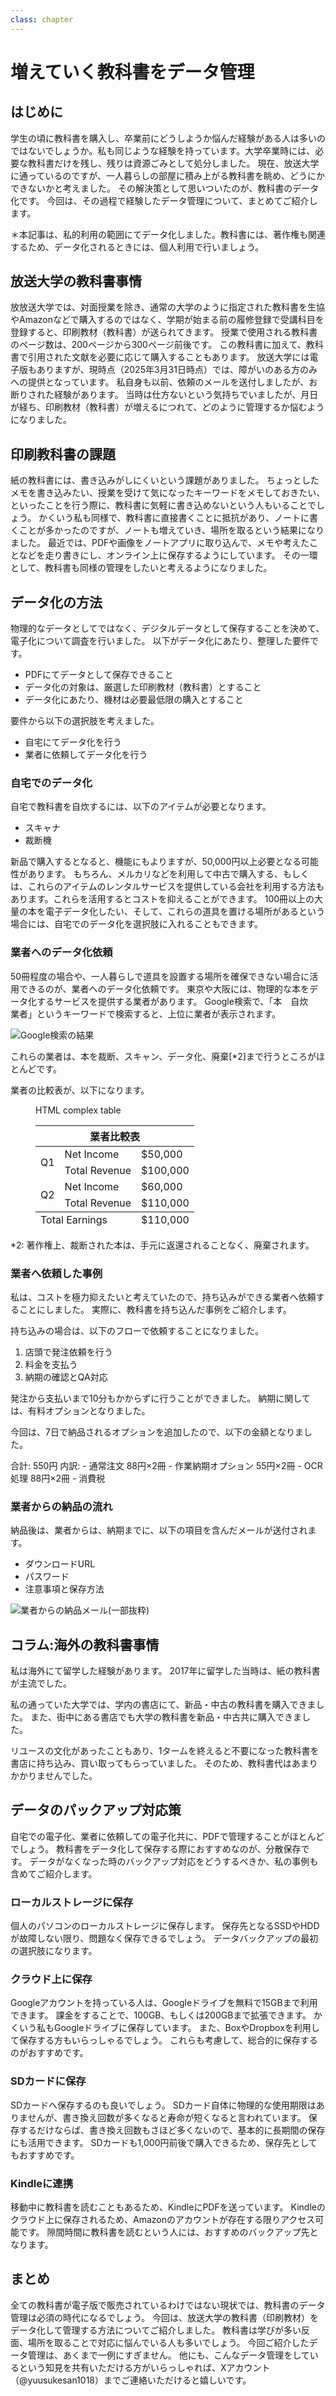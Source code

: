 ```yaml
---
class: chapter
---
```


# 増えていく教科書をデータ管理

## はじめに

学生の頃に教科書を購入し、卒業前にどうしようか悩んだ経験がある人は多いのではないでしょうか。私も同じような経験を持っています。大学卒業時には、必要な教科書だけを残し、残りは資源ごみとして処分しました。
現在、放送大学に通っているのですが、一人暮らしの部屋に積み上がる教科書を眺め、どうにかできないかと考えました。
その解決策として思いついたのが、教科書のデータ化です。
今回は、その過程で経験したデータ管理について、まとめてご紹介します。

＊本記事は、私的利用の範囲にてデータ化しました。教科書には、著作権も関連するため、データ化されるときには、個人利用で行いましょう。

## 放送大学の教科書事情

放放送大学では、対面授業を除き、通常の大学のように指定された教科書を生協やAmazonなどで購入するのではなく、学期が始まる前の履修登録で受講科目を登録すると、印刷教材（教科書）が送られてきます。
授業で使用される教科書のページ数は、200ページから300ページ前後です。
この教科書に加えて、教科書で引用された文献を必要に応じて購入することもあります。
放送大学には電子版もありますが、現時点（2025年3月31日時点）では、障がいのある方のみへの提供となっています。
私自身も以前、依頼のメールを送付しましたが、お断りされた経験があります。
当時は仕方ないという気持ちでいましたが、月日が経ち、印刷教材（教科書）が増えるにつれて、どのように管理するか悩むようになりました。

## 印刷教科書の課題
紙の教科書には、書き込みがしにくいという課題がありました。
ちょっとしたメモを書き込みたい、授業を受けて気になったキーワードをメモしておきたい、といったことを行う際に、教科書に気軽に書き込めないという人もいることでしょう。
かくいう私も同様で、教科書に直接書くことに抵抗があり、ノートに書くことが多かったのですが、ノートも増えていき、場所を取るという結果になりました。
最近では、PDFや画像をノートアプリに取り込んで、メモや考えたことなどを走り書きにし、オンライン上に保存するようにしています。
その一環として、教科書も同様の管理をしたいと考えるようになりました。


## データ化の方法

物理的なデータとしてではなく、デジタルデータとして保存することを決めて、電子化について調査を行いました。
以下がデータ化にあたり、整理した要件です。

- PDFにてデータとして保存できること
- データ化の対象は、厳選した印刷教材（教科書）とすること
- データ化にあたり、機材は必要最低限の購入とすること

要件から以下の選択肢を考えました。

- 自宅にてデータ化を行う
- 業者に依頼してデータ化を行う

### 自宅でのデータ化
自宅で教科書を自炊するには、以下のアイテムが必要となります。

- スキャナ
- 裁断機

新品で購入するとなると、機能にもよりますが、50,000円以上必要となる可能性があります。
もちろん、メルカリなどを利用して中古で購入する、もしくは、これらのアイテムのレンタルサービスを提供している会社を利用する方法もあります。これらを活用するとコストを抑えることができます。
100冊以上の大量の本を電子データ化したい、そして、これらの道具を置ける場所があるという場合には、自宅でのデータ化を選択肢に入れることもできます。

### 業者へのデータ化依頼
50冊程度の場合や、一人暮らしで道具を設置する場所を確保できない場合に活用できるのが、業者へのデータ化依頼です。
東京や大阪には、物理的な本をデータ化するサービスを提供する業者があります。
Google検索で、「本　自炊　業者」というキーワードで検索すると、上位に業者が表示されます。

![Google検索の結果](./images/chap-yuusukesan18/result_google_search.png)

これらの業者は、本を裁断、スキャン、データ化、廃棄[*2]まで行うところがほとんどです。

業者の比較表が、以下になります。

 <figure id="table2">
    <figcaption>HTML complex table</figcaption>
    <table>
        <thead>
            <tr>
                <th colspan="3">業者比較表</th>
            </tr>
        </thead>
        <tbody>
            <tr>
                <td rowspan="2">Q1</td>
                <td>Net Income</td>
                <td>$50,000</td>
            </tr>
            <tr>
                <td>Total Revenue</td>
                <td>$100,000</td>
            </tr>
            <tr>
                <td rowspan="2">Q2</td>
                <td>Net Income</td>
                <td>$60,000</td>
            </tr>
            <tr>
                <td>Total Revenue</td>
                <td>$110,000</td>
            </tr>
        </tbody>
        <tfoot>
              <tr>
                <td colspan="2">Total Earnings</td>
                <td>$110,000</td>
              </tr>
        </tfoot>
    </table>
</figure>

*2: 著作権上、裁断された本は、手元に返還されることなく、廃棄されます。

### 業者へ依頼した事例
私は、コストを極力抑えたいと考えていたので、持ち込みができる業者へ依頼することにしました。
実際に、教科書を持ち込んだ事例をご紹介します。

持ち込みの場合は、以下のフローで依頼することになりました。

1. 店頭で発注依頼を行う
2. 料金を支払う
3. 納期の確認とQA対応

発注から支払いまで10分もかからずに行うことができました。
納期に関しては、有料オプションとなりました。

今回は、7日で納品されるオプションを追加したので、以下の金額となりました。

合計: 550円
内訳:
    - 通常注文 88円×2冊
    - 作業納期オプション 55円×2冊
    - OCR処理 88円×2冊
    - 消費税 

### 業者からの納品の流れ
納品後は、業者からは、納期までに、以下の項目を含んだメールが送付されます。

- ダウンロードURL
- パスワード
- 注意事項と保存方法

![業者からの納品メール(一部抜粋)](./images/chap-yuusukesan18/email_from_company.png)



## コラム:海外の教科書事情
私は海外にて留学した経験があります。
2017年に留学した当時は、紙の教科書が主流でした。

私の通っていた大学では、学内の書店にて、新品・中古の教科書を購入できました。
また、街中にある書店でも大学の教科書を新品・中古共に購入できました。

リユースの文化があったこともあり、1タームを終えると不要になった教科書を書店に持ち込み、買い取ってもらっていました。
そのため、教科書代はあまりかかりませんでした。

## データのパックアップ対応策

自宅での電子化、業者に依頼しての電子化共に、PDFで管理することがほとんどでしょう。
教科書をデータ化して保存する際におすすめなのが、分散保存です。
データがなくなった時のバックアップ対応をどうするべきか、私の事例も含めてご紹介します。

### ローカルストレージに保存
個人のパソコンのローカルストレージに保存します。
保存先となるSSDやHDDが故障しない限り、問題なく保存できるでしょう。
データバックアップの最初の選択肢になります。

### クラウド上に保存
Googleアカウントを持っている人は、Googleドライブを無料で15GBまで利用できます。
課金をすることで、100GB、もしくは200GBまで拡張できます。
かくいう私もGoogleドライブに保存しています。
また、BoxやDropboxを利用して保存する方もいらっしゃるでしょう。
これらも考慮して、総合的に保存するのがおすすめです。

### SDカードに保存
SDカードへ保存するのも良いでしょう。
SDカード自体に物理的な使用期限はありませんが、書き換え回数が多くなると寿命が短くなると言われています。
保存するだけならば、書き換え回数もさほど多くないので、基本的に長期間の保存にも活用できます。
SDカードも1,000円前後で購入できるため、保存先としてもおすすめです。


### Kindleに連携
移動中に教科書を読むこともあるため、KindleにPDFを送っています。
Kindleのクラウド上に保存されるため、Amazonのアカウントが存在する限りアクセス可能です。
隙間時間に教科書を読むという人には、おすすめのバックアップ先となります。


## まとめ
全ての教科書が電子版で販売されているわけではない現状では、教科書のデータ管理は必須の時代になるでしょう。
今回は、放送大学の教科書（印刷教材）をデータ化して管理する方法についてご紹介しました。
教科書は学びが多い反面、場所を取ることで対応に悩んでいる人も多いでしょう。
今回ご紹介したデータ管理は、あくまで一例にすぎません。
他にも、こんなデータ管理をしているという知見を共有いただける方がいらっしゃれば、Xアカウント（@yuusukesan1018）までご連絡いただけると嬉しいです。